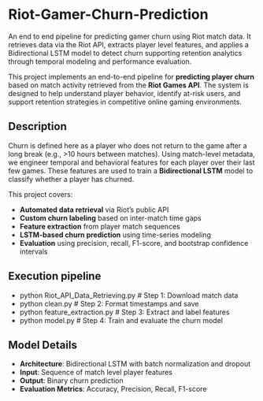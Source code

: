 # Riot-Gamer-Churn-Prediction
An end to end pipeline for predicting gamer churn using Riot match data. It retrieves data via the Riot API, extracts player level features, and applies a Bidirectional LSTM model to detect churn supporting retention analytics through temporal modeling and performance evaluation.


This project implements an end-to-end pipeline for **predicting player churn** based on match activity retrieved from the **Riot Games API**. The system is designed to help understand player behavior, identify at-risk users, and support retention strategies in competitive online gaming environments.


##  Description

Churn is defined here as a player who does not return to the game after a long break (e.g., >10 hours between matches). Using match-level metadata, we engineer temporal and behavioral features for each player over their last few games. These features are used to train a **Bidirectional LSTM** model to classify whether a player has churned.

This project covers:
- **Automated data retrieval** via Riot’s public API
- **Custom churn labeling** based on inter-match time gaps
- **Feature extraction** from player match sequences
- **LSTM-based churn prediction** using time-series modeling
- **Evaluation** using precision, recall, F1-score, and bootstrap confidence intervals


##  Execution pipeline

- python Riot_API_Data_Retrieving.py    # Step 1: Download match data
- python clean.py                       # Step 2: Format timestamps and save
- python feature_extraction.py          # Step 3: Extract and label features
- python model.py                       # Step 4: Train and evaluate the churn model

## Model Details

- **Architecture**: Bidirectional LSTM with batch normalization and dropout
- **Input**: Sequence of match level player features
- **Output**: Binary churn prediction
- **Evaluation Metrics**: Accuracy, Precision, Recall, F1-score



